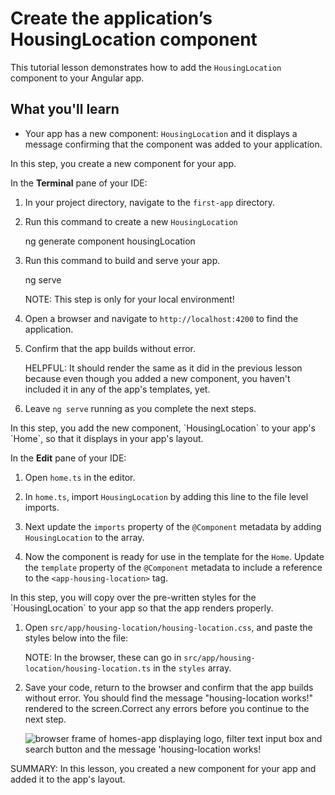 # Create the application’s HousingLocation component

This tutorial lesson demonstrates how to add the `HousingLocation` component to your Angular app.

<docs-video src="https://www.youtube.com/embed/R0nRX8jD2D0?si=U4ONEbPvtptdUHTt&amp;start=440"/>

## What you'll learn

* Your app has a new component: `HousingLocation` and it displays a message confirming that the component was added to your application.

<docs-workflow>

<docs-step title="Create the `HousingLocation`">
In this step, you create a new component for your app.

In the **Terminal** pane of your IDE:

1. In your project directory, navigate to the `first-app` directory.

1. Run this command to create a new `HousingLocation`

    <docs-code language="shell">
    ng generate component housingLocation
    </docs-code>

1. Run this command to build and serve your app.

    <docs-code language="shell">
    ng serve
    </docs-code>

    NOTE: This step is only for your local environment!

1. Open a browser and navigate to `http://localhost:4200` to find the application.
1. Confirm that the app builds without error.

    HELPFUL: It should render the same as it did in the previous lesson because even though you added a new component, you haven't included it in any of the app's templates, yet.

1. Leave `ng serve` running as you complete the next steps.
</docs-step>

<docs-step title="Add the new component to your app's layout">
In this step, you add the new component, `HousingLocation` to your app's `Home`, so that it displays in your app's layout.

In the **Edit** pane of your IDE:

1. Open `home.ts` in the editor.
1. In `home.ts`, import `HousingLocation` by adding this line to the file level imports.

    <docs-code header="Import HousingLocation in src/app/home/home.ts" path="adev/src/content/tutorials/first-app/steps/04-interfaces/src/app/home/home.ts" visibleLines="[2]"/>

1. Next update the `imports` property of the `@Component` metadata by adding `HousingLocation` to the array.

    <docs-code header="Add HousingLocation to imports array in src/app/home/home.ts" path="adev/src/content/tutorials/first-app/steps/04-interfaces/src/app/home/home.ts" visibleLines="[6]"/>

1. Now the component is ready for use in the template for the `Home`. Update the `template` property of the `@Component` metadata to include a reference to the `<app-housing-location>` tag.

    <docs-code header="Add housing location to the component template in src/app/home/home.ts" path="adev/src/content/tutorials/first-app/steps/04-interfaces/src/app/home/home.ts" visibleLines="[7,17]"/>

</docs-step>

<docs-step title="Add the styles for the component">
In this step, you will copy over the pre-written styles for the `HousingLocation` to your app so that the app renders properly.

1. Open `src/app/housing-location/housing-location.css`, and paste the styles below into the file:

    NOTE: In the browser, these can go in `src/app/housing-location/housing-location.ts` in the `styles` array.

    <docs-code header="Add CSS styles to housing location to the component in src/app/housing-location/housing-location.css" path="adev/src/content/tutorials/first-app/steps/04-interfaces/src/app/housing-location/housing-location.css"/>

1. Save your code, return to the browser and confirm that the app builds without error. You should find the message "housing-location works!" rendered to the screen.Correct any errors before you continue to the next step.

    <img alt="browser frame of homes-app displaying logo, filter text input box and search button and the message 'housing-location works!" src="assets/images/tutorials/first-app/homes-app-lesson-03-step-2.png">

</docs-step>

</docs-workflow>

SUMMARY: In this lesson, you created a new component for your app and added it to the app's layout.

